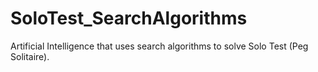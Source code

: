 # SoloTest_SearchAlgorithms
Artificial Intelligence that uses search algorithms to solve Solo Test (Peg Solitaire).
